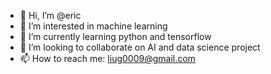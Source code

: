 - 👋 Hi, I’m @eric
- 👀 I’m interested in machine learning 
- 🌱 I’m currently learning python and tensorflow
- 💞️ I’m looking to collaborate on AI and data science project
- 📫 How to reach me: liug0009@gmail.com

<!---
liug0009/liug0009 is a ✨ special ✨ repository because its `README.md` (this file) appears on your GitHub profile.
You can click the Preview link to take a look at your changes.
--->
